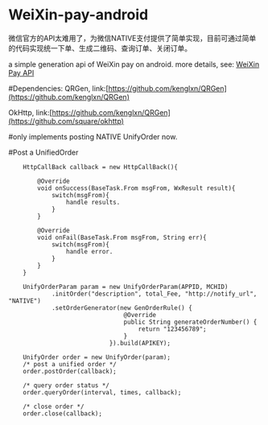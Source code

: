 # WeiXin-pay-android
微信官方的API太难用了，为微信NATIVE支付提供了简单实现，目前可通过简单的代码实现统一下单、生成二维码、查询订单、关闭订单。

a simple generation api of WeiXin pay on android.
more details, see: [WeiXin Pay API](https://pay.weixin.qq.com/wiki/doc/api/index.html)

#Dependencies:
QRGen, link:[https://github.com/kenglxn/QRGen](https://github.com/kenglxn/QRGen)

OkHttp, link:[https://github.com/kenglxn/QRGen](https://github.com/square/okhttp)



#only implements posting NATIVE UnifyOrder now.

#Post a UnifiedOrder

        HttpCallBack callback = new HttpCallBack(){

            @Override
            void onSuccess(BaseTask.From msgFrom, WxResult result){
                switch(msgFrom){
                    handle results.
                }
            }

            @Override
            void onFail(BaseTask.From msgFrom, String err){
                switch(msgFrom){
                    handle error.
                }
            }
        }

        UnifyOrderParam param = new UnifyOrderParam(APPID, MCHID)
                .initOrder("description", total_Fee, "http://notify_url", "NATIVE")
                .setOrderGenerator(new GenOrderRule() {
                                    @Override
                                    public String generateOrderNumber() {
                                        return "123456789";
                                    }
                                }).build(APIKEY);

        UnifyOrder order = new UnifyOrder(param);
        /* post a unified order */
        order.postOrder(callback);

        /* query order status */
        order.queryOrder(interval, times, callback);

        /* close order */
        order.close(callback);



